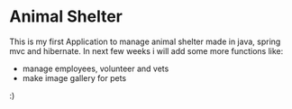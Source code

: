 # Animal Shelter 
This is my first Application to manage animal shelter made in java, spring mvc and hibernate.
In next few weeks i will add some more functions like: 
- manage employees, volunteer and vets
- make image gallery for pets


:)